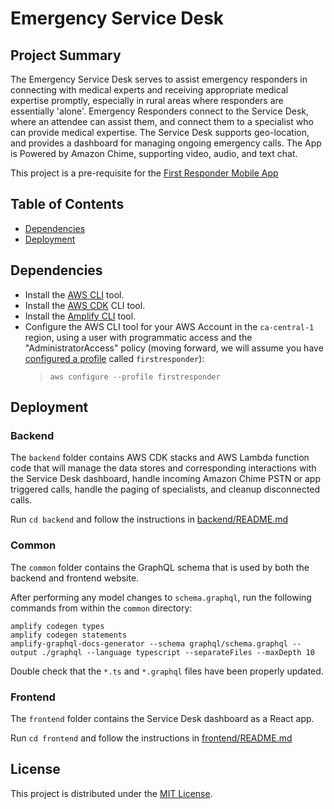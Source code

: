 # Emergency Service Desk 

## Project Summary
The Emergency Service Desk serves to assist emergency responders in connecting with medical experts and receiving appropriate medical expertise promptly, especially in rural areas where responders are essentially 'alone'. Emergency Responders connect to the Service Desk, where an attendee can assist them, and connect them to a specialist who can provide medical expertise. The Service Desk supports geo-location, and provides a dashboard for managing ongoing emergency calls. The App is Powered by Amazon Chime, supporting video, audio, and text chat. 

This project is a pre-requisite for the [First Responder Mobile App](https://github.com/UBC-CIC/first-responder-mobile-app)

## Table of Contents
- [Dependencies](#Dependencies)
- [Deployment](#Deployment)

## Dependencies
- Install the [AWS CLI](https://aws.amazon.com/cli/) tool.
- Install the [AWS CDK](https://docs.aws.amazon.com/cdk/latest/guide/cli.html) CLI tool.
- Install the [Amplify CLI](https://docs.amplify.aws/cli) tool.
- Configure the AWS CLI tool for your AWS Account in the `ca-central-1` region, using a user with programmatic access and the "AdministratorAccess" policy (moving forward, we will assume you have [configured a profile](https://awscli.amazonaws.com/v2/documentation/api/latest/reference/configure/index.html) called `firstresponder`):
  > `aws configure --profile firstresponder`

## Deployment
### Backend
The `backend` folder contains AWS CDK stacks and AWS Lambda function code that will manage the data stores and corresponding interactions with the Service Desk dashboard, handle incoming Amazon Chime PSTN or app triggered calls, handle the paging of specialists, and cleanup disconnected calls.

Run `cd backend` and follow the instructions in [backend/README.md](./backend/README.md)

### Common
The `common` folder contains the GraphQL schema that is used by both the backend and frontend website.

After performing any model changes to `schema.graphql`, run the following commands from within the `common` directory:
```
amplify codegen types
amplify codegen statements
amplify-graphql-docs-generator --schema graphql/schema.graphql --output ./graphql --language typescript --separateFiles --maxDepth 10
```

Double check that the `*.ts` and `*.graphql` files have been properly updated.


### Frontend
The `frontend` folder contains the Service Desk dashboard as a React app.

Run `cd frontend` and follow the instructions in [frontend/README.md](./frontend/README.md)


## License
This project is distributed under the [MIT License](./LICENSE).

